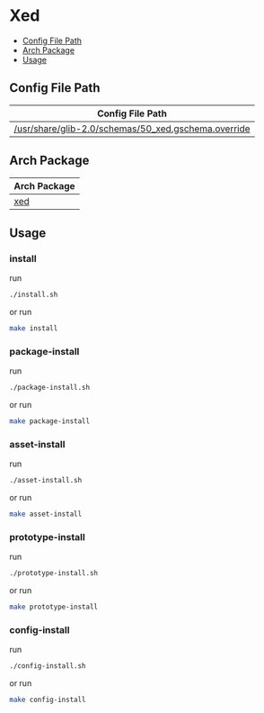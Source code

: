 

# Xed

* [Config File Path](#config-file-path)
* [Arch Package](#arch-package)
* [Usage](#usage)




## Config File Path

| Config File Path |
| --- |
| [/usr/share/glib-2.0/schemas/50_xed.gschema.override](./asset/overlay/usr/share/glib-2.0/schemas/50_xed.gschema.override) |




## Arch Package

| Arch Package |
| ------------ |
| [xed](https://archlinux.org/packages/extra/x86_64/xed/) |




## Usage


### install

run

``` sh
./install.sh
```

or run

``` sh
make install
```


### package-install

run

``` sh
./package-install.sh
```

or run

``` sh
make package-install
```


### asset-install

run

``` sh
./asset-install.sh
```

or run

``` sh
make asset-install
```


### prototype-install

run

``` sh
./prototype-install.sh
```

or run

``` sh
make prototype-install
```


### config-install

run

``` sh
./config-install.sh
```

or run

``` sh
make config-install
```
